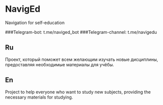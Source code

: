 # NavigEd
Navigation for self-education

###Telegram-bot:       t.me/naviged_bot
###Telegram-channel:   t.me/navigedu

## Ru
Проект, который поможет всем желающим изучать новые дисциплины,
предоставляя необходимые материалы для учёбы.

## En
Project to help everyone who want to study new subjects,
providing the necessary materials for studying.
